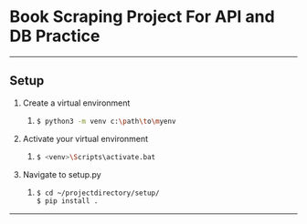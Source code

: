 # Book Scraping Project For API and DB Practice

___


## Setup

1. Create a virtual environment 
   1. ```bash
      $ python3 -m venv c:\path\to\myenv
      ```
      
2. Activate your virtual environment
   1. ```bash
      $ <venv>\Scripts\activate.bat 
      ```

3. Navigate to setup.py
   1. ```bash
      $ cd ~/projectdirectory/setup/
      $ pip install .
      ```


***

